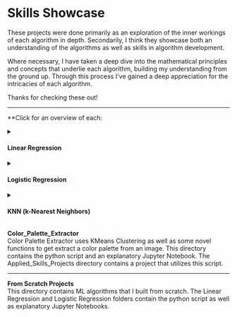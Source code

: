 # Skills Showcase

These projects were done primarily as an exploration of the inner workings of each algorithm in depth. Secondarily, I think they showcase both an understanding of the algorithms as well as skills in algorithm development.

Where necessary, I have taken a deep dive into the mathematical principles and concepts that underlie each algorithm, building my understanding from the ground up. Through this process I've gained a deep appreciation for the intricacies of each algorithm.

Thanks for checking these out!
  
---
**Click for an overview of each:   

 <details>
    <summary><h4>Linear Regression</h4></summary>
    Contains:  
    - Linear_Regression_Class.py  
    - Linear Regression Exploratory Notebook  
    - Linear Regression Comparison Notebook  
  
    
  </details>

  <details>
    <summary><h4>Logistic Regression</h4></summary>
  
    Each folder contains the `.py` script for the respective algorithm. The Logistic Regression folder also contains explanatory Jupyter Notebooks to provide a deeper understanding of the implementation.
  </details>

  <details>
    <summary><h4>KNN (k-Nearest Neighbors)</h4></summary>
  
    Each folder contains the `.py` script for the respective algorithm. The KNN (k-Nearest Neighbors) folder also contains explanatory Jupyter Notebooks to provide a deeper understanding of the implementation.
  </details>

</details>






  

**Color_Palette_Extractor**  
Color Palette Extractor uses KMeans Clustering as well as some novel functions to get extract a color palette from an image.
This directory contains the python script and an explanatory Jupyter Notebook. 
The Applied_Skills_Projects directory contains a project that utilizes this script.
  
---
  
**From Scratch Projects**  
This directory contains ML algorithms that I built from scratch. The Linear Regression and Logistic Regression folders contain the python script as well as explanatory Jupyter Notebooks. 
